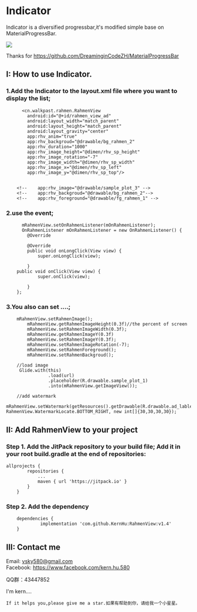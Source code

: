 # Indicator
Indicator is a diversified progressbar,it's modified simple base on MaterialProgressBar.

![](https://github.com/KernHu/Indicator/raw/master/screenshot/screenshot.gif)  

Thanks for https://github.com/DreaminginCodeZH/MaterialProgressBar

##  I: How to use Indicator.
### 1.Add the Indicator to the layout.xml file where you want to display the list;
```
      <cn.walkpast.rahmen.RahmenView
        android:id="@+id/rahmen_view_ad"
        android:layout_width="match_parent"
        android:layout_height="match_parent"
        android:layout_gravity="center"
        app:rhv_anim="true"
        app:rhv_backgroud="@drawable/bg_rahmen_2"
        app:rhv_duration="1000"
        app:rhv_image_height="@dimen/rhv_sp_height"
        app:rhv_image_rotation="-7"
        app:rhv_image_width="@dimen/rhv_sp_width"
        app:rhv_image_x="@dimen/rhv_sp_left"
        app:rhv_image_y="@dimen/rhv_sp_top"/>
		
		
    <!--    app:rhv_image="@drawable/sample_plot_3" -->
    <!--    app:rhv_backgroud="@drawable/bg_rahmen_2"-->
    <!--    app:rhv_foreground="@drawable/fg_rahmen_1" -->
```

### 2.use the event;
```
      mRahmenView.setOnRahmenListener(mOnRahmenListener);
      OnRahmenListener mOnRahmenListener = new OnRahmenListener() {
        @Override
    
        @Override
        public void onLongClick(View view) {
            super.onLongClick(view);
           
        }
	public void onClick(View view) {
            super.onClick(view);
         
        }
    };
```

### 3.You also can set ....;
```
  	mRahmenView.setRahmenImage();
        mRahmenView.getRahmenImageHeight(0.3f)//the percent of screen
        mRahmenView.setRahmenImageWidth(0.3f);
        mRahmenView.getRahmenImageY(0.3f)
        mRahmenView.setRahmenImageY(0.3f);
        mRahmenView.setRahmenImageRotation(-7);
        mRahmenView.setRahmenForeground();
        mRahmenView.setRahmenBackgroud();
	
	//load image
	 Glide.with(this)
                .load(url)
                .placeholder(R.drawable.sample_plot_1)
                .into(mRahmenView.getImageView());
		
	//add watermark
	mRahmenView.setWatermark(getResources().getDrawable(R.drawable.ad_lable), RahmenView.WatermarkLocate.BOTTOM_RIGHT, new int[]{30,30,30,30});
```

## II: Add RahmenView to your project

### Step 1. Add the JitPack repository to your build file; Add it in your root build.gradle at the end of repositories:
```
allprojects {
		repositories {
			...
			maven { url 'https://jitpack.io' }
		}
	}
```	
### Step 2. Add the dependency
```
	dependencies {
	         implementation 'com.github.KernHu:RahmenView:v1.4'
	}
```	
## III: Contact me

Email: vsky580@gmail.com  
Facebook: https://www.facebook.com/kern.hu.580

QQ群：43447852

I'm kern....

```
If it helps you,please give me a star.如果有帮助到你，请给我一个小星星。
```

